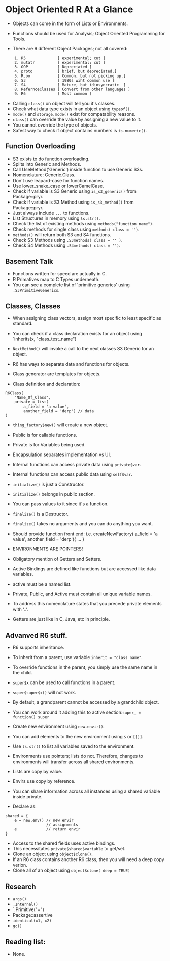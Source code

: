 # Object Oriented R At a Glance

- Objects can come in the form of Lists or Environments.
- Functions should be used for Analysis; Object Oriented Programming for Tools.

- There are 9 different Object Packages; not all covered:
```
	1. R5              [ experimental; cut ]
	2. mutatr          [ experimental; cut ]
	3. OOP             [ Depreciated ]
	4. proto           [ brief, but depreciated.]
	5. R.oo            [ Common, but not picking up.]
	6. S3              [ 1980s wiht common use ]
	7. S4              [ Mature, but idiosyncratic  ]
	8. RefernceClasses [ Convert from other languages ]
	9. R6              [ Most common ]
```

- Calling `class()` on object will tell you it's classes.
- Check what data type exists in an object using `typeof()`.
- `mode()` and `storage.mode()` exist for compatability reasons.
- `class()` can override the value by assigning a new value to it.
- You cannot override the type of objects.
- Safest way to check if object contains numbers is `is.numeric()`.

## Function Overloading
- S3 exists to do function overloading.
- Splits into Generic and Methods.
- Call UseMethod('Generic') inside function to use Generic S3s.
- Nomenclature: Generic.Class.
- Don't use leapard-case for function names.
- Use lower_snake_case or lowerCamelCase.
- Check if variable is S3 Generic using `is_s3_generic()` from Package::pryr.
- Check if variable is S3 Method using `is_s3_method()` from Package::pryr.
- Just always include `...` to functions.
- List Structures in memory using `ls.str()`.
- Check the list of existing methods using `methods("function_name")`.
- Check methods for single class using `methods( class = '')`.
- `methods()` will return both S3 and S4 functions.
- Check S3 Methods using `.S3methods( class = '' )`.
- Check S4 Methods using `.S4methods( class = '')`.


## Basement Talk
- Functions written for speed are actually in C.
- R Primatives map to C Types underneath.
- You can see a complete list of 'primitive generics' using `.S3PrimitiveGenerics`.


## Classes, Classes
- When assigning class vectors, assign most specific to least specific as standard.
- You can check if a class declaration exists for an object using `inherits(x, "class_test_name")
- `NextMethod()` will invoke a call to the next classes S3 Generic for an object.

- R6 has ways to separate data and functions for objects.
- Class generator are templates for objects.
- Class definition and declaration:
```
R6Class(
	"Name_Of_Class",
	private = list(
		a_field = 'a value',
		another_field = 'derp') // data
)
```
- `thing_factory$new()` will create a new object.
- Public is for callable functions.
- Private is for Variables being used.
- Encapsulation separates implementation vs UI.
- Internal functions can access private data using `private$var`.
- Internal functions can access public data using `self$var`.

- `initialize()` is just a Constructor.
- `initialize()` belongs in public section.
- You can pass values to it since it's a function.
- `finalize()` is a Destructor.
- `finalize()` takes no arguments and you can do anything you want.

- Should provide function front end: i.e. createNewFactory( a_field = 'a value', another_field = 'derp'){ ... }
- ENVIRONMENTS ARE POINTERS!
- Obligatory mention of Getters and Setters.

- Active Bindings are defined like functions but are accessed like data variables.
- active must be a named list.
- Private, Public, and Active must contain all unique variable names.
- To address this nomenclature states that you precede private elements with '..'.
- Getters are just like in C, Java, etc in principle.


## Advanved R6 stuff.
- R6 supports inheritance.
- To inherit from a parent, use variable `inherit = "class_name"`.
- To override functions in the parent, you simply use the same name in the child.
- `super$x` can be used to call functions in a parent.
- `super$super$x()` will not work.
- By default, a grandparent cannot be accessed by a grandchild object.
- You can work around it adding this to active section:`super_ = function() super`

- Create new environment using `new.envir()`.
- You can add elements to the new environment using `$` or `[[]]`.
- Use `ls.str()` to list all variables saved to the environment.
- Environments use pointers; lists do not. Therefore, changes to environments will transfer across all shared environments.
- Lists are copy by value.
- Envirs use copy by reference.
- You can share information across all instances using a shared variable inside private.
- Declare as:
```
shared = {
	e = new.env() // new envir
	              // assignments
	e             // return envir
}
```

- Access to the shared fields uses active bindings.
- This necessitates `private$shared$variable` to get/set.
- Clone an object using `object$clone()`.
- If an R6 class contains another R6 class, then you will need a deep copy verion.
- Clone all of an object using `object$clone( deep = TRUE)`


## Research
- `args()`
- `.Internal()`
- `.Primitive("+")
- Package::assertive
- `identical(x1, x2)`
- `gc()`



## Reading list:
- None.

